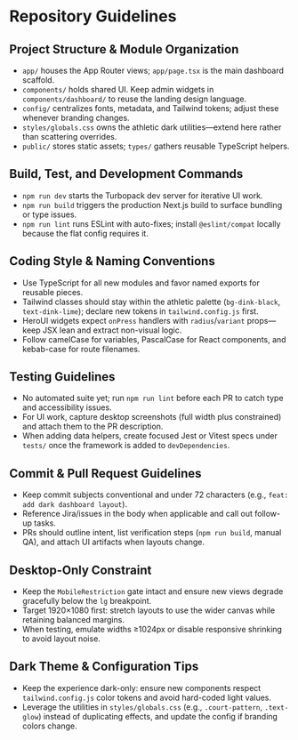 # Repository Guidelines

## Project Structure & Module Organization
- `app/` houses the App Router views; `app/page.tsx` is the main dashboard scaffold.
- `components/` holds shared UI. Keep admin widgets in `components/dashboard/` to reuse the landing design language.
- `config/` centralizes fonts, metadata, and Tailwind tokens; adjust these whenever branding changes.
- `styles/globals.css` owns the athletic dark utilities—extend here rather than scattering overrides.
- `public/` stores static assets; `types/` gathers reusable TypeScript helpers.

## Build, Test, and Development Commands
- `npm run dev` starts the Turbopack dev server for iterative UI work.
- `npm run build` triggers the production Next.js build to surface bundling or type issues.
- `npm run lint` runs ESLint with auto-fixes; install `@eslint/compat` locally because the flat config requires it.

## Coding Style & Naming Conventions
- Use TypeScript for all new modules and favor named exports for reusable pieces.
- Tailwind classes should stay within the athletic palette (`bg-dink-black`, `text-dink-lime`); declare new tokens in `tailwind.config.js` first.
- HeroUI widgets expect `onPress` handlers with `radius`/`variant` props—keep JSX lean and extract non-visual logic.
- Follow camelCase for variables, PascalCase for React components, and kebab-case for route filenames.

## Testing Guidelines
- No automated suite yet; run `npm run lint` before each PR to catch type and accessibility issues.
- For UI work, capture desktop screenshots (full width plus constrained) and attach them to the PR description.
- When adding data helpers, create focused Jest or Vitest specs under `tests/` once the framework is added to `devDependencies`.

## Commit & Pull Request Guidelines
- Keep commit subjects conventional and under 72 characters (e.g., `feat: add dark dashboard layout`).
- Reference Jira/issues in the body when applicable and call out follow-up tasks.
- PRs should outline intent, list verification steps (`npm run build`, manual QA), and attach UI artifacts when layouts change.

## Desktop-Only Constraint
- Keep the `MobileRestriction` gate intact and ensure new views degrade gracefully below the `lg` breakpoint.
- Target 1920×1080 first: stretch layouts to use the wider canvas while retaining balanced margins.
- When testing, emulate widths ≥1024px or disable responsive shrinking to avoid layout noise.

## Dark Theme & Configuration Tips
- Keep the experience dark-only: ensure new components respect `tailwind.config.js` color tokens and avoid hard-coded light values.
- Leverage the utilities in `styles/globals.css` (e.g., `.court-pattern`, `.text-glow`) instead of duplicating effects, and update the config if branding colors change.
